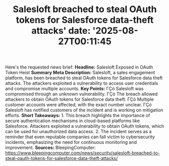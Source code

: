 ﻿---
title: "Salesloft breached to steal OAuth tokens for Salesforce data-theft attacks'
date: '2025-08-27T00:11:45"
category: "Markets"
summary: ""
slug: "salesloft breached to steal oauth tokens for salesforce data"
source_urls:
  - "https://www.bleepingcomputer.com/news/security/salesloft-breached-to-steal-oauth-tokens-for-salesforce-data-theft-attacks/"
seo:
  title: "Salesloft breached to steal OAuth tokens for Salesforce data-theft attacks | Hash n Hedge'
  description: '"
  keywords: ["news", "markets", "brief"]
---
Here's the requested news brief:  **Headline:** Salesloft Exposed in OAuth Token Heist  **Summary Meta Description:**  Salesloft, a sales engagement platform, has been breached to steal OAuth tokens for Salesforce data theft attacks. The attackers exploited a vulnerability to access user credentials and compromise multiple accounts.  **Key Points:**  ΓÇó Salesloft was compromised through an unknown vulnerability. ΓÇó The breach allowed attackers to obtain OAuth tokens for Salesforce data theft. ΓÇó Multiple customer accounts were affected, with the exact number unclear. ΓÇó Salesloft has notified customers of the incident and is working on mitigation efforts.  **Short Takeaways:**  1. This breach highlights the importance of secure authentication mechanisms in cloud-based platforms like Salesforce. Attackers exploited a vulnerability to obtain OAuth tokens, which can be used for unauthorized data access. 2. The incident serves as a reminder that even reputable companies can fall victim to cybersecurity incidents, emphasizing the need for continuous monitoring and improvement.  **Sources:**  BleepingComputer: https://www.bleepingcomputer.com/news/security/salesloft-breached-to-steal-oauth-tokens-for-salesforce-data-theft-attacks/ 
